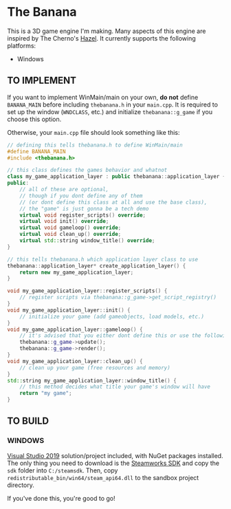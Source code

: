 # The Banana
This is a 3D game engine I'm making. Many aspects of this engine are inspired by The Cherno's [Hazel](https://github.com/TheCherno/Hazel). It currently supports the following platforms:
- Windows

## TO IMPLEMENT
If you want to implement WinMain/main on your own, **do not** define `BANANA_MAIN` before including `thebanana.h` in your `main.cpp`. It is required to set up the window (`WNDCLASS`, etc.) and initialize `thebanana::g_game` if you choose this option.

Otherwise, your `main.cpp` file should look something like this:
```cpp
// defining this tells thebanana.h to define WinMain/main
#define BANANA_MAIN
#include <thebanana.h>

// this class defines the games behavior and whatnot
class my_game_application_layer : public thebanana::application_layer {
public:
	// all of these are optional,
	// though if you dont define any of them
	// (or dont define this class at all and use the base class),
	// the "game" is just gonna be a tech demo
	virtual void register_scripts() override;
	virtual void init() override;
	virtual void gameloop() override;
	virtual void clean_up() override;
	virtual std::string window_title() override;
}

// this tells thebanana.h which application layer class to use
thebanana::application_layer* create_application_layer() {
	return new my_game_application_layer;
}

void my_game_application_layer::register_scripts() {
	// register scripts via thebanana::g_game->get_script_registry()
}
void my_game_application_layer::init() {
	// initialize your game (add gameobjects, load models, etc.)
}
void my_game_application_layer::gameloop() {
	// it's advised that you either dont define this or use the following lines of code:
	thebanana::g_game->update();
	thebanana::g_game->render();
}
void my_game_application_layer::clean_up() {
	// clean up your game (free resources and memory)
}
std::string my_game_application_layer::window_title() {
	// this method decides what title your game's window will have
	return "my game";
}
```

## TO BUILD
### WINDOWS
[Visual Studio 2019](https://visualstudio.microsoft.com/) solution/project included, with NuGet packages installed.
The only thing you need to download is the [Steamworks SDK](https://partner.steamgames.com/) and copy the `sdk` folder into `C:/steamsdk`. Then, copy `redistributable_bin/win64/steam_api64.dll` to the sandbox project directory.

If you've done this, you're good to go!